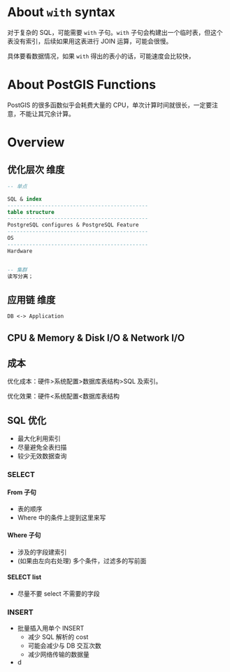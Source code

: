 # About `with` syntax

对于复杂的 SQL，可能需要 `with` 子句。`with` 子句会构建出一个临时表，但这个表没有索引，后续如果用这表进行 JOIN 运算，可能会很慢。

具体要看数据情况，如果 `with` 得出的表小的话，可能速度会比较快，



# About PostGIS Functions

PostGIS 的很多函数似乎会耗费大量的 CPU，单次计算时间就很长，一定要注意，不能让其冗余计算。



# Overview

## 优化层次 维度

```sql
-- 单点

SQL & index
---------------------------------------------
table structure
---------------------------------------------
PostgreSQL configures & PostgreSQL Feature
---------------------------------------------
OS
---------------------------------------------
Hardware


-- 集群
读写分离；
```



## 应用链 维度

```
DB <-> Application
```



## CPU & Memory & Disk I/O & Network I/O





## 成本

优化成本：硬件>系统配置>数据库表结构>SQL 及索引。

优化效果：硬件<系统配置<数据库表结构



## SQL 优化



* 最大化利用索引
* 尽量避免全表扫描
* 较少无效数据查询

### SELECT

#### From 子句

* 表的顺序
* Where 中的条件上提到这里来写



#### Where 子句

* 涉及的字段建索引
* (如果由左向右处理) 多个条件，过滤多的写前面



#### SELECT list

* 尽量不要 select 不需要的字段



### INSERT

* 批量插入用单个 INSERT 
    * 减少 SQL 解析的 cost
    * 可能会减少与 DB 交互次数
    * 减少网络传输的数据量
* d

